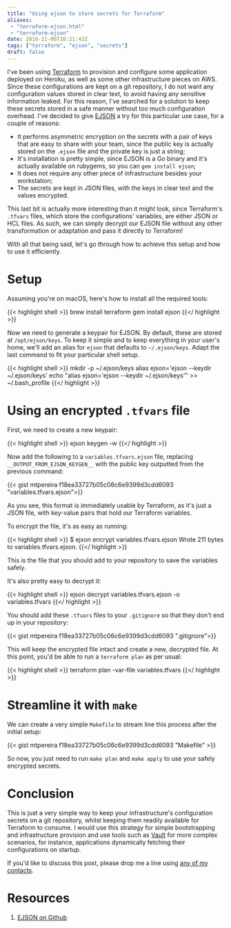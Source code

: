 ```yaml
---
title: "Using ejson to store secrets for Terraform"
aliases:
 - "terraform-ejson.html"
 - "terraform-ejson"
date: 2016-11-06T10:21:42Z
tags: ["terraform", "ejson", "secrets"]
draft: false
---
```


I've been using [Terraform](https://terraform.io) to provision and configure
some application deployed on Heroku, as well as some other infrastructure pieces
on AWS. Since these configurations are kept on a git repository, I do not want any
configuration values stored in clear text, to avoid having any sensitive
information leaked. For this reason, I've searched for a solution to keep these
secrets stored in a safe manner without too much configuration overhead. I've
decided to give [EJSON](https://github.com/Shopify/ejson) a try for this
particular use case, for a couple of reasons:

- It performs asymmetric encryption on the secrets with a pair of keys that are
easy to share with your team, since the public key is actually stored on the
`.ejson` file and the private key is just a string;
- It's installation is pretty simple, since EJSON is a Go binary and it's
  actually available on rubygems, so you can `gem install ejson`;
- It does not require any other piece of infrastructure besides your
  workstation;
- The secrets are kept in JSON files, with the keys in clear text and the values
  encrypted.

This last bit is actually more interesting than it might look, since Terraform's
`.tfvars` files, which store the configurations' variables, are either JSON or
HCL files. As such, we can simply decrypt our EJSON file without any
other transformation or adaptation and pass it directly to Terraform!

With all that being said, let's go through how to achieve this setup and how to use it
efficiently.

# Setup

Assuming you're on macOS, here's how to install all the
required tools:

{{< highlight shell >}}
brew install terraform
gem install ejson
{{</ highlight >}}

Now we need to generate a keypair for EJSON. By default, these are stored at
`/opt/ejson/keys`. To keep it simple and to keep everything in your user's home,
we'll add an alias for `ejson` that defaults to `~/.ejson/keys`. Adapt the last
command to fit your particular shell setup.

{{< highlight shell >}}
mkdir -p ~/.ejson/keys
alias ejson='ejson --keydir ~/.ejson/keys'
echo "alias ejson='ejson --keydir ~/.ejson/keys'" >> ~/.bash_profile
{{</ highlight >}}

# Using an encrypted `.tfvars` file

First, we need to create a new keypair:

{{< highlight shell >}}
ejson keygen -w
{{</ highlight >}}

Now add the following to a `variables.tfvars.ejson` file, replacing
`__OUTPUT_FROM_EJSON_KEYGEN__` with the public key outputted from the previous
command:

{{< gist mtpereira f18ea33727b05c06c6e9399d3cdd6093 "variables.tfvars.ejson">}}

As you see, this format is immediately usable by Terraform, as it's just a JSON
file, with key-value pairs that hold our Terraform variables.

To encrypt the file, it's as easy as running:

{{< highlight shell >}}
$ ejson encrypt variables.tfvars.ejson
Wrote 211 bytes to variables.tfvars.ejson.
{{</ highlight >}}

This is the file that you should add to your repository to save the variables
safely.

It's also pretty easy to decrypt it:

{{< highlight shell >}}
ejson decrypt variables.tfvars.ejson -o variables.tfvars
{{</ highlight >}}

You should add these `.tfvars` files to your `.gitignore` so that they don't end
up in your repository:

{{< gist mtpereira f18ea33727b05c06c6e9399d3cdd6093 ".gitignore">}}

This will keep the encrypted file intact and create a new, decrypted file.
At this point, you'd be able to run a `terraform plan` as per usual:

{{< highlight shell >}}
terraform plan -var-file variables.tfvars
{{</ highlight >}}

# Streamline it with `make`

We can create a very simple `Makefile` to stream line this process after the
initial setup:

{{< gist mtpereira f18ea33727b05c06c6e9399d3cdd6093 "Makefile" >}}

So now, you just need to run `make plan` and `make apply` to use your safely
encrypted secrets.

# Conclusion

This is just a very simple way to keep your infrastructure's configuration
secrets on a git repository, whilst keeping them readily available for Terraform
to consume. I would use this strategy for simple bootstrapping and infrastructure
provision and use tools such as
[Vault](https://www.vaultproject.io/) for more complex scenarios, for instance,
applications dynamically fetching their configurations on startup.

If you'd like to discuss this post, please drop me a line using [any of my contacts](about).

# Resources
1. [EJSON on Github](https://github.com/Shopify/ejson)

